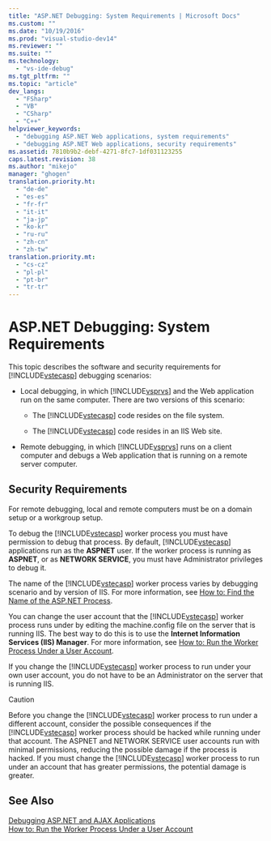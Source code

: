 ```yaml
---
title: "ASP.NET Debugging: System Requirements | Microsoft Docs"
ms.custom: ""
ms.date: "10/19/2016"
ms.prod: "visual-studio-dev14"
ms.reviewer: ""
ms.suite: ""
ms.technology: 
  - "vs-ide-debug"
ms.tgt_pltfrm: ""
ms.topic: "article"
dev_langs: 
  - "FSharp"
  - "VB"
  - "CSharp"
  - "C++"
helpviewer_keywords: 
  - "debugging ASP.NET Web applications, system requirements"
  - "debugging ASP.NET Web applications, security requirements"
ms.assetid: 7810b9b2-debf-4271-8fc7-1df031123255
caps.latest.revision: 38
ms.author: "mikejo"
manager: "ghogen"
translation.priority.ht: 
  - "de-de"
  - "es-es"
  - "fr-fr"
  - "it-it"
  - "ja-jp"
  - "ko-kr"
  - "ru-ru"
  - "zh-cn"
  - "zh-tw"
translation.priority.mt: 
  - "cs-cz"
  - "pl-pl"
  - "pt-br"
  - "tr-tr"
---
```

# ASP.NET Debugging: System Requirements
This topic describes the software and security requirements for [!INCLUDE[vstecasp](../code-quality/includes/vstecasp_md.md)] debugging scenarios:  
  
-   Local debugging, in which [!INCLUDE[vsprvs](../code-quality/includes/vsprvs_md.md)] and the Web application run on the same computer. There are two versions of this scenario:  
  
    -   The [!INCLUDE[vstecasp](../code-quality/includes/vstecasp_md.md)] code resides on the file system.  
  
    -   The [!INCLUDE[vstecasp](../code-quality/includes/vstecasp_md.md)] code resides in an IIS Web site.  
  
-   Remote debugging, in which [!INCLUDE[vsprvs](../code-quality/includes/vsprvs_md.md)] runs on a client computer and debugs a Web application that is running on a remote server computer.  
  
## Security Requirements  
 For remote debugging, local and remote computers must be on a domain setup or a workgroup setup.  
  
 To debug the [!INCLUDE[vstecasp](../code-quality/includes/vstecasp_md.md)] worker process you must have permission to debug that process. By default, [!INCLUDE[vstecasp](../code-quality/includes/vstecasp_md.md)] applications run as the **ASPNET** user. If the worker process is running as **ASPNET**, or as **NETWORK SERVICE**, you must have Administrator privileges to debug it.  
  
 The name of the [!INCLUDE[vstecasp](../code-quality/includes/vstecasp_md.md)] worker process varies by debugging scenario and by version of IIS. For more information, see [How to: Find the Name of the ASP.NET Process](../debugger/how-to--find-the-name-of-the-asp.net-process.md).  
  
 You can change the user account that the [!INCLUDE[vstecasp](../code-quality/includes/vstecasp_md.md)] worker process runs under by editing the machine.config file on the server that is running IIS. The best way to do this is to use the **Internet Information Services (IIS) Manager**. For more information, see [How to: Run the Worker Process Under a User Account](../debugger/how-to--run-the-worker-process-under-a-user-account.md).  
  
 If you change the [!INCLUDE[vstecasp](../code-quality/includes/vstecasp_md.md)] worker process to run under your own user account, you do not have to be an Administrator on the server that is running IIS.  
  
> [!CAUTION]
>  Before you change the [!INCLUDE[vstecasp](../code-quality/includes/vstecasp_md.md)] worker process to run under a different account, consider the possible consequences if the [!INCLUDE[vstecasp](../code-quality/includes/vstecasp_md.md)] worker process should be hacked while running under that account. The ASPNET and NETWORK SERVICE user accounts run with minimal permissions, reducing the possible damage if the process is hacked. If you must change the [!INCLUDE[vstecasp](../code-quality/includes/vstecasp_md.md)] worker process to run under an account that has greater permissions, the potential damage is greater.  
  
## See Also  
 [Debugging ASP.NET and AJAX Applications](../debugger/debugging-asp.net-and-ajax-applications.md)   
 [How to: Run the Worker Process Under a User Account](../debugger/how-to--run-the-worker-process-under-a-user-account.md)